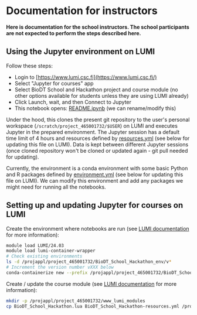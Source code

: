 # Documentation for instructors

**Here is documentation for the school instructors. The school participants are not expected to perform the steps described here.**

## Using the Jupyter environment on LUMI

Follow these steps:

* Login to [https://www.lumi.csc.fi](https://www.lumi.csc.fi/)
* Select "Jupyter for courses" app
* Select BioDT School and Hackathon project and course module (no other options available for students unless they are using LUMI already)
* Click Launch, wait, and then Connect to Jupyter
* This notebook opens: [README.ipynb](../README.ipynb) (we can rename/modify this)

Under the hood, this clones the present git repository to the user's personal workspace (`/scratch/project_465001732/$USER`) on LUMI and executes Jupyter in the prepared environment.
The Jupyter session has a default time limit of 4 hours and resources defined by [resources.yml](BioDT_School_Hackathon-resources.yml) (see below for updating this file on LUMI).
Data is kept between different Jupyter sessions (once cloned repository won't be cloned or updated again - git pull needed for updating).

Currently, the environment is a conda environment with some basic Python and R packages defined by [environment.yml](BioDT_School_Hackathon_env.yml) (see below for updating this file on LUMI).
We can modify this environment and add any packages we might need for running all the notebooks.

## Setting up and updating Jupyter for courses on LUMI

Create the environment where notebooks are run (see [LUMI documentation](https://docs.lumi-supercomputer.eu/software/installing/container-wrapper/) for more information):

```bash
module load LUMI/24.03
module load lumi-container-wrapper
# Check existing environments
ls -d /projappl/project_465001732/BioDT_School_Hackathon_env/v*
# Increment the version number vXXX below
conda-containerize new --prefix /projappl/project_465001732/BioDT_School_Hackathon_env/vXXX BioDT_School_Hackathon_env.yml
```

Create / update the course module (see [LUMI documentation](https://docs.lumi-supercomputer.eu/runjobs/webui/jupyter-for-courses/) for more information):

```bash
mkdir -p /projappl/project_465001732/www_lumi_modules
cp BioDT_School_Hackathon.lua BioDT_School_Hackathon-resources.yml /projappl/project_465001732/www_lumi_modules/
```
